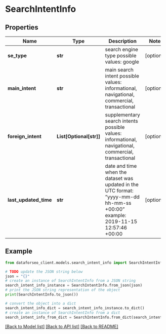 # SearchIntentInfo


## Properties

Name | Type | Description | Notes
------------ | ------------- | ------------- | -------------
**se_type** | **str** | search engine type possible values: google | [optional] 
**main_intent** | **str** | main search intent possible values: informational, navigational, commercial, transactional | [optional] 
**foreign_intent** | **List[Optional[str]]** | supplementary search intents possible values: informational, navigational, commercial, transactional | [optional] 
**last_updated_time** | **str** | date and time when the dataset was updated in the UTC format: “yyyy-mm-dd hh-mm-ss +00:00” example: 2019-11-15 12:57:46 +00:00 | [optional] 

## Example

```python
from dataforseo_client.models.search_intent_info import SearchIntentInfo

# TODO update the JSON string below
json = "{}"
# create an instance of SearchIntentInfo from a JSON string
search_intent_info_instance = SearchIntentInfo.from_json(json)
# print the JSON string representation of the object
print(SearchIntentInfo.to_json())

# convert the object into a dict
search_intent_info_dict = search_intent_info_instance.to_dict()
# create an instance of SearchIntentInfo from a dict
search_intent_info_from_dict = SearchIntentInfo.from_dict(search_intent_info_dict)
```
[[Back to Model list]](../README.md#documentation-for-models) [[Back to API list]](../README.md#documentation-for-api-endpoints) [[Back to README]](../README.md)


